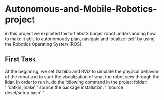 # Autonomous-and-Mobile-Robotics-project
in this project we exploited the turtlebot3 burger robot understanding how to make it able to autonomously plan, navigate 
and localize itself by using the Robotics Operating System (ROS).
## First Task
At the beginning, we set Gazebo and RViz to simulate the physical behavior of the robot and to start the visualization of 
what the robot sees through the lidar.
In order to run it, do the following command in the project folder:
'''catkin_make'''
source the package installation:
'''source devel/setup.bash'''
